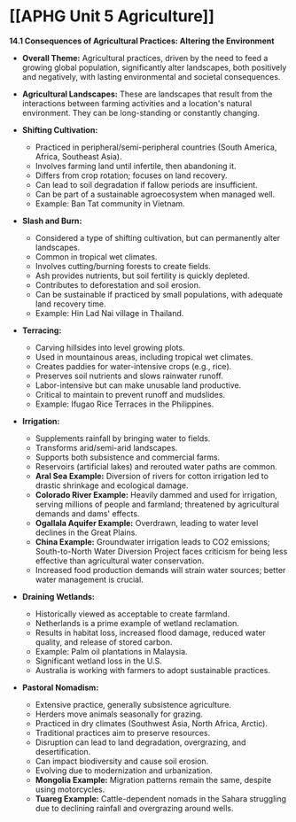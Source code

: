 # [[APHG Unit 5 Agriculture]]
**14.1 Consequences of Agricultural Practices: Altering the Environment**

*   **Overall Theme:** Agricultural practices, driven by the need to feed a growing global population, significantly alter landscapes, both positively and negatively, with lasting environmental and societal consequences.

*   **Agricultural Landscapes:** These are landscapes that result from the interactions between farming activities and a location's natural environment. They can be long-standing or constantly changing.

*   **Shifting Cultivation:**
    *   Practiced in peripheral/semi-peripheral countries (South America, Africa, Southeast Asia).
    *   Involves farming land until infertile, then abandoning it.
    *   Differs from crop rotation; focuses on land recovery.
    *   Can lead to soil degradation if fallow periods are insufficient.
    *   Can be part of a sustainable agroecosystem when managed well.
    *   Example: Ban Tat community in Vietnam.

*   **Slash and Burn:**
    *   Considered a type of shifting cultivation, but can permanently alter landscapes.
    *   Common in tropical wet climates.
    *   Involves cutting/burning forests to create fields.
    *   Ash provides nutrients, but soil fertility is quickly depleted.
    *   Contributes to deforestation and soil erosion.
    *   Can be sustainable if practiced by small populations, with adequate land recovery time.
    *   Example: Hin Lad Nai village in Thailand.

*   **Terracing:**
    *   Carving hillsides into level growing plots.
    *   Used in mountainous areas, including tropical wet climates.
    *   Creates paddies for water-intensive crops (e.g., rice).
    *   Preserves soil nutrients and slows rainwater runoff.
    *   Labor-intensive but can make unusable land productive.
    *   Critical to maintain to prevent runoff and mudslides.
    *   Example: Ifugao Rice Terraces in the Philippines.

*   **Irrigation:**
    *   Supplements rainfall by bringing water to fields.
    *   Transforms arid/semi-arid landscapes.
    *   Supports both subsistence and commercial farms.
    *   Reservoirs (artificial lakes) and rerouted water paths are common.
    *   **Aral Sea Example:** Diversion of rivers for cotton irrigation led to drastic shrinkage and ecological damage.
    *   **Colorado River Example:** Heavily dammed and used for irrigation, serving millions of people and farmland; threatened by agricultural demands and dams' effects.
    *   **Ogallala Aquifer Example:** Overdrawn, leading to water level declines in the Great Plains.
    *   **China Example:** Groundwater irrigation leads to CO2 emissions; South-to-North Water Diversion Project faces criticism for being less effective than agricultural water conservation.
    *   Increased food production demands will strain water sources; better water management is crucial.

*   **Draining Wetlands:**
    *   Historically viewed as acceptable to create farmland.
    *   Netherlands is a prime example of wetland reclamation.
    *   Results in habitat loss, increased flood damage, reduced water quality, and release of stored carbon.
    *   Example: Palm oil plantations in Malaysia.
    *   Significant wetland loss in the U.S.
    *   Australia is working with farmers to adopt sustainable practices.

*   **Pastoral Nomadism:**
    *   Extensive practice, generally subsistence agriculture.
    *   Herders move animals seasonally for grazing.
    *   Practiced in dry climates (Southwest Asia, North Africa, Arctic).
    *   Traditional practices aim to preserve resources.
    *   Disruption can lead to land degradation, overgrazing, and desertification.
    *   Can impact biodiversity and cause soil erosion.
    *   Evolving due to modernization and urbanization.
    *   **Mongolia Example:** Migration patterns remain the same, despite using motorcycles.
    *   **Tuareg Example:** Cattle-dependent nomads in the Sahara struggling due to declining rainfall and overgrazing around wells.
